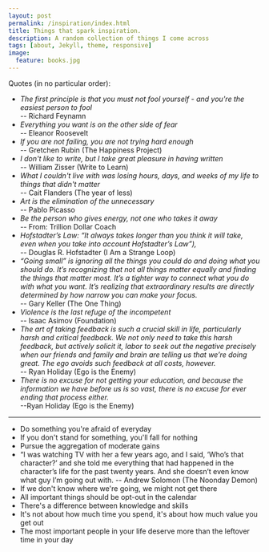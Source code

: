 ```yaml
---
layout: post
permalink: /inspiration/index.html
title: Things that spark inspiration. 
description: A random collection of things I come across
tags: [about, Jekyll, theme, responsive]
image:
  feature: books.jpg
---
```


Quotes (in no particular order):
* _The first principle is that you must not fool yourself - and you're the easiest person to fool_ <br> -- Richard Feynamn
* _Everything you want is on the other side of fear_ <br> -- Eleanor Roosevelt
* _If you are not failing, you are not trying hard enough_ <br> -- Gretchen Rubin (The Happiness Project)
* _I don't like to write, but I take great pleasure in having written_ <br> -- William Zisser (Write to Learn)
* _What I couldn't live with was losing hours, days, and weeks of my life to things that didn't matter_ <br>-- Cait Flanders (The year of less)
* _Art is the elimination of the unnecessary_ <br> -- Pablo Picasso
* _Be the person who gives energy, not one who takes it away_ <br> -- From: Trillion Dollar Coach
* _Hofstadter’s Law: “It always takes longer than you think it will take, even when you take into account Hofstadter’s Law”),_ <br> -- Douglas R. Hofstadter (I Am a Strange Loop)
* _“Going small” is ignoring all the things you could do and doing what you should do. It’s recognizing that not all things matter equally and finding the things that matter most. It’s a tighter way to connect what you do with what you want. It’s realizing that extraordinary results are directly determined by how narrow you can make your focus._ <br> -- Gary Keller (The One Thing)
* _Violence is the last refuge of the incompetent_ <br> -- Isaac Asimov (Foundation)
* _The art of taking feedback is such a crucial skill in life, particularly harsh and critical feedback. We not only need to take this harsh feedback, but actively solicit it, labor to seek out the negative precisely when our friends and family and brain are telling us that we’re doing great. The ego avoids such feedback at all costs, however._ <br> -- Ryan Holiday (Ego is the Enemy)
* _There is no excuse for not getting your education, and because the information we have before us is so vast, there is no excuse for ever ending that process either._ <br> --Ryan Holiday (Ego is the Enemy)

***

* Do something you're afraid of everyday
* If you don't stand for something, you'll fall for nothing
* Pursue the aggregation of moderate gains
* “I was watching TV with her a few years ago, and I said, ‘Who’s that character?’ and she told me everything that had happened in the character’s life for the past twenty years. And she doesn’t even know what guy I’m going out with. -- Andrew Solomon (The Noonday Demon)
* If we don't know where we're going, we might not get there
* All important things should be opt-out in the calendar
* There's a difference between knowledge and skills
* It's not about how much time you spend, it's about how much value you get out
* The most important people in your life deserve more than the leftover time in your day
